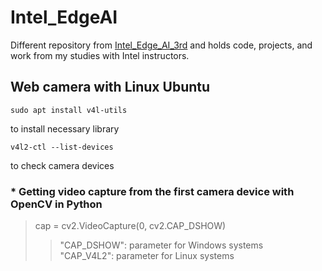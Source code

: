# Intel_EdgeAI

Different repository from [Intel_Edge_AI_3rd](https://github.com/Yuriel849/Intel_Edge_AI_3rd) and holds code, projects, and work from my studies with Intel instructors.

## Web camera with Linux Ubuntu
```shell
sudo apt install v4l-utils
```
to install necessary library<br>
```shell
v4l2-ctl --list-devices
```
to check camera devices

### * Getting video capture from the first camera device with OpenCV in Python
>cap = cv2.VideoCapture(0, cv2.CAP_DSHOW)<br>
>> "CAP_DSHOW": parameter for Windows systems<br>
"CAP_V4L2": parameter for Linux systems

